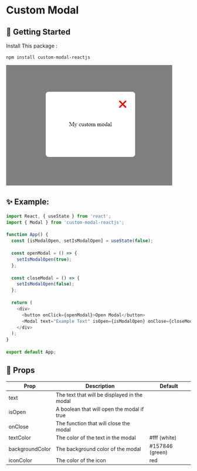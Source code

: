 # Custom Modal

## 🚀 Getting Started

Install This package :
```
npm install custom-modal-reactjs
```

![Screenshot](./src/assets/screenshot.png)

## ✨ Example:
```js
import React, { useState } from 'react';
import { Modal } from 'custom-modal-reactjs';

function App() {
  const [isModalOpen, setIsModalOpen] = useState(false);

  const openModal = () => {
    setIsModalOpen(true);
  };

  const closeModal = () => {
    setIsModalOpen(false);
  };

  return (
    <div>
      <button onClick={openModal}>Open Modal</button>
      <Modal text="Example Text" isOpen={isModalOpen} onClose={closeModal} textColor="#fff" backgroundColor="#157846" iconColor="red"/>
    </div>
  );
}

export default App;
```

## 📌 Props

| Prop              | Description                                   | Default     |     
|-------------------|-----------------------------------------------|-------------|
| text              | The text that will be displayed in the modal |             |
| isOpen            | A boolean that will open the modal if true   |             |
| onClose           | The function that will close the modal       |             |
| textColor         | The color of the text in the modal           | #fff (white)|
| backgroundColor   | The background color of the modal             | #157846 (green) |
| iconColor   | The color of the icon            | red |